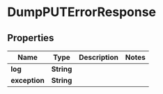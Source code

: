 

# DumpPUTErrorResponse


## Properties

Name | Type | Description | Notes
------------ | ------------- | ------------- | -------------
**log** | **String** |  | 
**exception** | **String** |  | 



